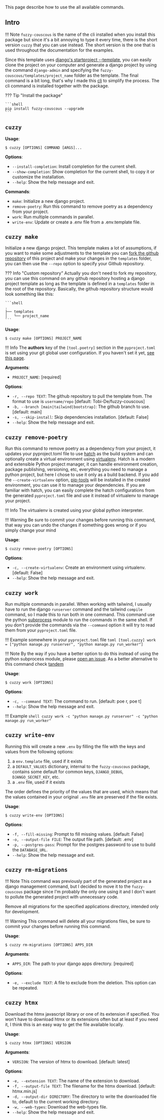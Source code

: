 This page describe how to use the all available commands.

## Intro

!!! Note
    `fuzzy-couscous` is the name of the cli installed when you install this package but since it's a bit annoying to
    type it every time, there is the short version `cuzzy` that you can use instead.
    The short version is the one that is used throughout the documentation for the examples.

Since this template uses [django's startproject --template](https://docs.djangoproject.com/en/stable/ref/django-admin/#startproject), you can
easily clone the project on your computer and generate a django project by using the command `django-admin` and specifying the
`fuzzy-couscous/templates/project_name` folder as the template. The final command is a bit long, that's why I made this
[cli](https://en.wikipedia.org/wiki/Command-line_interface) to simplify the process. The cli command is installed together with the package.

??? Tip "Install the package"

    ```shell
    pip install fuzzy-couscous --upgrade
    ```

## `cuzzy`

**Usage**:

```console
$ cuzzy [OPTIONS] COMMAND [ARGS]...
```

**Options**:

* `--install-completion`: Install completion for the current shell.
* `--show-completion`: Show completion for the current shell, to copy it or customize the installation.
* `--help`: Show the help message and exit.

**Commands**:

* `make`: Initialize a new django project.
* `remove-poetry`:  Run this command to remove poetry as a dependency from your project.
* `work`: Run multiple commands in parallel.
* `write-env`: Update or create a .env file from a .env.template file.

## `cuzzy make`

Initialize a new django project. This template makes a lot of assumptions, if you want to make some adjustments to the template
you can [fork the github repository](https://github.com/Tobi-De/fuzzy-couscous/fork) of this project and make your changes in the `templates` folder,
you can then use the `--repo` option to specify your Github repository.

??? Info "Custom repository"
    Actually you don't need to fork my repository, you can use this command on any github repository hosting a django project template
    as long as the template is defined in a `templates` folder in the root of the repository. Basically, the github repository
    structure would look something like this:

    ```shell
    .
    ├── templates
    │   └── project_name
    ```

**Usage**:

```console
$ cuzzy make [OPTIONS] PROJECT_NAME
```

!!! Info
    The **authors** key of the `[tool.poetry]` section in the `pyproject.toml` is set using your git global user configuration.
    If you haven't set it yet, [see this page](https://git-scm.com/book/en/v2/Getting-Started-First-Time-Git-Setup#_your_identity).

**Arguments**:

* `PROJECT_NAME`: [required]

**Options**:

* `-r, --repo TEXT`: The github repository to pull the template from. The format to use is `username/repo` [default: Tobi-De/fuzzy-couscous]
* `-b, --branch [main|tailwind|bootstrap]`: The github branch to use. [default: main]
* `-s, --skip-install`: Skip dependencies installation. [default: False]
* `--help`: Show the help message and exit.

## `cuzzy remove-poetry`

Run this command to remove poetry as a dependency from your project, it updates your pyproject.toml
file to use [hatch](https://hatch.pypa.io/latest/) as the build system and can optionally create a virtual environment using [virtualenv](https://github.com/pypa/virtualenv).
Hatch is a modern and extensible Python project manager, it can handle environment creation, package publishing, versioning, etc,
everything you need to manage a python project, but here I chose to use it only as a build backend.
If you add the `--create-virtualenv` option, [pip-tools](https://github.com/jazzband/pip-tools) will be installed in the created environment,
you can use it to manage your dependencies.
If you are familiar with hatch, you can easily complete the hatch configurations from the generated `pyproject.toml` file
and use it instead of virtualenv to manage your project.

!!! Info
    The virtualenv is created using your global python interpreter.

!!! Warning
    Be sure to commit your changes before running this command, that way you can undo the changes if something goes
    wrong or if you simply change your mind

**Usage**:

```console
$ cuzzy remove-poetry [OPTIONS]
```

**Options**:

* `-c, --create-virtualenv`: Create an environment using virtualenv. [default: False]
* `--help`: Show the help message and exit.

## `cuzzy work`

Run multiple commands in parallel. When working with tailwind, I usually have to run the django `runserver` command and
the tailwind `compile` command, so I made this to run both in one command. This command use the python [subprocess](https://docs.python.org/3/library/subprocess.html) module to
run the commands in the same shell. If you don't provide the commands via the `--command` option it will try to read them
from your `pyproject.toml` file.

!!! Example
    somewhere in your `pyproject.toml` file
    ```toml
    [tool.cuzzy]
    work = ["python manage.py runserver", "python manage.py run_worker"]
    ```

!!! Note
    By the way if you have a better option to do this instead of using the python subprocess module, please [open an issue](https://github.com/Tobi-De/fuzzy-couscous/issues/new).
    As a better alternative to this command check [tandem](https://github.com/rosszurowski/tandem)

**Usage**:

```console
$ cuzzy work [OPTIONS]
```

**Options**:

* `-c, --command TEXT`: The command to run. [default: poe r, poe t]
* `--help`: Show the help message and exit.

!!! Example
    ```shell
    cuzzy work -c "python manage.py runserver" -c "python manage.py run_worker"
    ```

## `cuzzy write-env`

Running this will create a new `.env` by filling the file with the keys and values from the following options:

1. a `env.template` file, used if it exists
2. a `DEFAULT_VALUES` dictionary, internal to the `fuzzy-couscous` package, contains some default for common keys, `DJANGO_DEBUG`, `DJANGO_SECRET_KEY`, etc.
3. a `.env` file, used if it exists

The order defines the priority of the values that are used, which means that the values contained in your original `.env` file are preserved if the file exists.

**Usage**:

```console
$ cuzzy write-env [OPTIONS]
```

**Options**:

* `-f, --fill-missing`: Prompt to fill missing values. [default: False]
* `-o, --output-file FILE`: The output file path. [default: .env]
* `-p, --postgres-pass`: Prompt for the postgres password to use to build the `DATABASE_URL`.
* `--help`: Show the help message and exit.

## `cuzzy rm-migrations`

!!! Note
    This command was previously part of the generated project as a django management command, but I decided to move it to the
    `fuzzy-couscous` package since I'm probably the only one using it and I don't want to pollute the generated project with
    unnecessary code.

Remove all migrations for the specified applications directory, intended only for development.

!!! Warning
    This command will delete all your migrations files, be sure to commit your changes before running this command.

**Usage**:

```console
$ cuzzy rm-migrations [OPTIONS] APPS_DIR
```

**Arguments**:

* `APPS_DIR`: The path to your django apps directory. [required]

**Options**:

* `-e, --exclude TEXT`: A file to exclude from the deletion. This option can be repeated.

## `cuzzy htmx`

Download the htmx javascript library or one of its extension if specified. You won't have to download htmx or its extensions
often but at least if you need it, I think this is an easy way to get the file available locally.

**Usage**:

```console
$ cuzzy htmx [OPTIONS] VERSION
```

**Arguments**:

* `VERSION`: The version of htmx to download. [default: latest]

**Options**:

* `-e, --extension TEXT`: The name of the extension to download.
* `-f, --output-file TEXT`: The filename for the htmx download. [default: htmx.min.js]
* `-d, --output-dir DIRECTORY`: The directory to write the downloaded file to, default to the current working directory.
* `-w, --web-types`: Download the web-types file.
* `--help`: Show the help message and exit.

